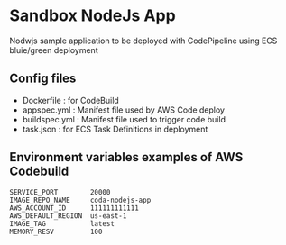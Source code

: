 # Sandbox NodeJs App

Nodwjs sample application to be deployed with CodePipeline using ECS bluie/green deployment


## Config files

- Dockerfile : for CodeBuild
- appspec.yml : Manifest file used by AWS Code deploy
- buildspec.yml : Manifest file used to trigger code build
- task.json : for ECS Task Definitions in deployment

## Environment variables examples of AWS Codebuild
```
SERVICE_PORT        20000
IMAGE_REPO_NAME     coda-nodejs-app
AWS_ACCOUNT_ID      111111111111
AWS_DEFAULT_REGION  us-east-1
IMAGE_TAG           latest
MEMORY_RESV         100
```
